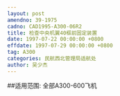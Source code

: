 ```yaml
---
layout: post
amendno: 39-1975
cadno: CAD1995-A300-06R2
title: 检查中央机翼40框前固定装置
date: 1997-07-22 00:00:00 +0800
effdate: 1997-07-29 00:00:00 +0800
tag: A300
categories: 民航西北管理局适航处
author: 吴少杰
---
```


##适用范围:
全部A300-600飞机

